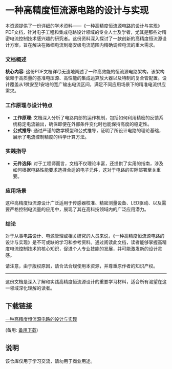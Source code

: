 # 一种高精度恒流源电路的设计与实现

本资源提供了一份详细的学术资料——《一种高精度恒流源电路的设计与实现》PDF文档，针对电子工程和集成电路设计领域的专业人士及学者，尤其是那些对精密电流控制技术感兴趣的研究者。这份资料深入探讨了一款创新的高精度恒流源设计方案，旨在解决在微细电流到毫安级电流范围内精确调控电流的重大需求。

### 文档概述

**核心内容**: 这份PDF文档详尽无遗地阐述了一种高效能的恒流源电路架构，该架构依赖于高质量的基准电压源、高性能的集成运算放大器以及特制的复合管配置。设计覆盖从1微安至1安培的宽广输出电流区间，满足不同应用场景下的精准电流供应需求。

### 工作原理与设计特点

- **工作原理**: 文档深入分析了电路内部的运作机制，包括如何利用精密的反馈系统稳定电流输出，确保即便在外部条件变化时也能保持高度的稳定性。
- **公式推导**: 通过严谨的数学模型和公式推导，证明了所设计电路的理论基础，展示了电流控制精度的科学计算方法。
  
### 实践指导

- **元件选择**: 对于工程师而言，文档不仅理论丰富，还提供了实用的指南，涉及如何根据电路性能要求选择合适的电子元件，这对于电路的实际部署至关重要。
  
### 应用场景

这种高精度恒流源设计广泛适用于传感器校准、精密测量设备、LED驱动、以及需要严格控制电流量的应用中，展现了其在高科技领域内的广泛应用潜力。

### 结论

对于从事电路设计、电源管理或相关研究的人员来说，《一种高精度恒流源电路的设计与实现》是不可或缺的学习和参考资料。通过阅读此文档，读者能够掌握高精度电流控制技术的核心知识，促进个人专业技能的发展，并可能激发新的设计灵感。

请注意，由于版权原因，请合法合规使用本资源，并尊重原作者的知识产权。

---

这份文档是深入了解和实践高精度恒流源设计的重要学习材料，适合所有渴望在这一领域深化理解的读者。

## 下载链接
[一种高精度恒流源电路的设计与实现](https://pan.quark.cn/s/6cf9c62e1e9c) 

(备用: [备用下载](https://pan.baidu.com/s/1KzBuClgmqNz1iKp54cYyiw?pwd=1234))

## 说明

该仓库仅用于学习交流，请勿用于商业用途。
